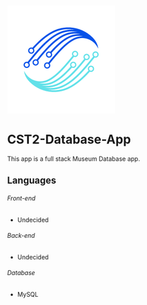 ![App Logo](public/CST2-Logo-Transparent-Smaller.png)
# CST2-Database-App 

This app is a full stack Museum Database app.

## Languages

###### Front-end
- Undecided

###### Back-end
- Undecided

###### Database
- MySQL
